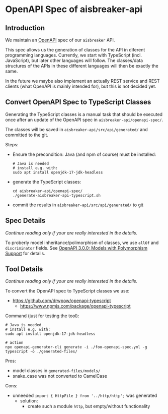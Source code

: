OpenAPI Spec of aisbreaker-api
==============================

Introduction
------------
We maintain an [OpenAPI](https://www.openapis.org/) spec of our `aisbreaker` API.

This spec allows us the generation of classes for the API in diferent programming languages.
Currently, we start with TypeScript (incl. JavaScript), but later other languages will follow.
The classes/data structures of the APIs in these different languages will then be exactly the same.

In the future we maybe also implement an actually REST service and REST clients (what OpenAPI is mainly intended for),
but this is not decided yet.


Convert OpenAPI Spec to TypeScript Classes
------------------------------------------
Generating the TypeScript classes is a manual task that should be executed once after an update of the OpenAPI spec in `aisbreaker-api/openapi-spec/`.

The classes will be saved in `aisbreaker-api/src/api/generated/` and committed to the git.

Steps:
* Ensure the precondition: Java (and npm of course) must be installed:

      # Java is needed
      # install e.g. with:
      sudo apt install openjdk-17-jdk-headless

* generate the TypeScript classes:

      cd aisbreaker-api/openapi-spec/
      ./generate-aisbreaker-api-typescript.sh

* commit the results in `aisbreaker-api/src/api/generated/` to git


Spec Details
------------
_Continue reading only if your are really interested in the details._

To proberly model inheritance/polimorphism of classes, we use `allOf` and `discriminator` fields.
See [OpenAPI 3.0.0: Models with Polymorphism Support](https://github.com/OAI/OpenAPI-Specification/blob/main/versions/3.0.0.md#models-with-polymorphism-support) for details.


Tool Details
------------
_Continue reading only if your are really interested in the details._

To convert the OpenAPI spec to TypeScript classes we use:
* https://github.com/drwpow/openapi-typescript
    * https://www.npmjs.com/package/openapi-typescript

Command (just for testing the tool):

    # Java is needed
    # install e.g. with:
    sudo apt install openjdk-17-jdk-headless

    # action
    npx openapi-generator-cli generate -i ./foo-openapi-spec.yml -g typescript -o ./generated-files/

Pros:
* model classes in `generated-files/models/`
* snake_case was not converted to CamelCase

Cons:
* unneeded `import { HttpFile } from '../http/http';` was generated
    * solution:
        * create such a module `http`, but empty/without functionality

